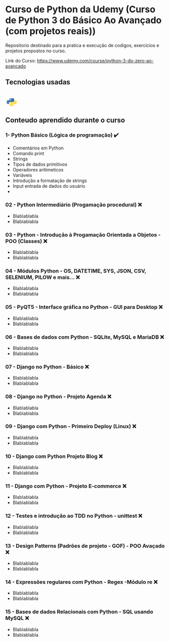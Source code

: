 # Curso de Python da Udemy (Curso de Python 3 do Básico Ao Avançado (com projetos reais))

Repositorio destinado para a pratica e execução de codigos, exercicios e projetos propostos no curso.

Link do Curso: https://www.udemy.com/course/python-3-do-zero-ao-avancado

## Tecnologias usadas
<div style="display: inline_block"><br>
  <img align="center" alt="Rafa-Python" height="30" width="40" src="https://raw.githubusercontent.com/devicons/devicon/master/icons/python/python-original.svg">
</div>

## Conteudo aprendido durante o curso

### 1- Python Básico (Lógica de programação) :heavy_check_mark:
- Comentários em Python
- Comando print
- Strings
- Tipos de dados primitivos
- Operadores aritimeticos
- Variáveis
- Introdução a formatação de strings
- Input entrada de dados do usuário
-

### 02 - Python Intermediário (Progamação procedural) :x:
- Blablablabla
- Blablablabla
### 03 - Python - Introdução à Progamação Orientada a Objetos - POO (Classes) :x:
- Blablablabla
- Blablablabla
### 04 - Módulos Python - OS, DATETIME, SYS, JSON, CSV, SELENIUM, PILOW e mais... :x:
- Blablablabla
- Blablablabla
### 05 - PyQT5 - Interface gráfica no Python - GUI para Desktop :x:
- Blablablabla
- Blablablabla
### 06 - Bases de dados com Python - SQLite, MySQL e MariaDB :x:
- Blablablabla
- Blablablabla
### 07 - Django no Python - Básico :x:
- Blablablabla
- Blablablabla
### 08 - Django no Python - Projeto Agenda :x:
- Blablablabla
- Blablablabla
### 09 - Django com Python - Primeiro Deploy (Linux) :x:
- Blablablabla
- Blablablabla
### 10 - Django com Python Projeto Blog :x:
- Blablablabla
- Blablablabla
### 11 - Django com Python - Projeto E-commerce :x:
- Blablablabla
- Blablablabla
### 12 - Testes e introdução ao TDD no Python - unittest :x:
- Blablablabla
- Blablablabla
### 13 - Design Patterns (Padrões de projeto - GOF) - POO Avaçado :x:
- Blablablabla
- Blablablabla
### 14 - Expressões regulares com Python - Regex -Módulo re :x:
- Blablablabla
- Blablablabla
### 15 - Bases de dados Relacionais com Python - SQL usando MySQL :x:
- Blablablabla
- Blablablabla



